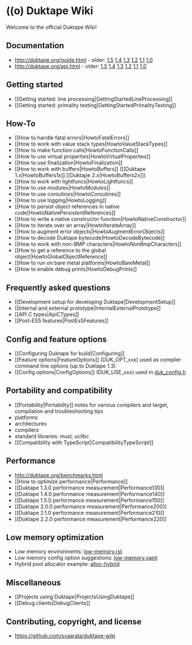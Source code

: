 # ((o) Duktape Wiki

Welcome to the official Duktape Wiki!

## Documentation

* <http://duktape.org/guide.html> - older:
  [1.5](http://duktape.org/1.5.0/guide.html)
  [1.4](http://duktape.org/1.4.0/guide.html)
  [1.3](http://duktape.org/1.3.0/guide.html)
  [1.2](http://duktape.org/1.2.0/guide.html)
  [1.1](http://duktape.org/1.1.0/guide.html)
  [1.0](http://duktape.org/1.0.0/guide.html)
* <http://duktape.org/api.html> - older:
  [1.5](http://duktape.org/1.5.0/api.html)
  [1.4](http://duktape.org/1.4.0/api.html)
  [1.3](http://duktape.org/1.3.0/api.html)
  [1.2](http://duktape.org/1.2.0/api.html)
  [1.1](http://duktape.org/1.1.0/api.html)
  [1.0](http://duktape.org/1.0.0/api.html)

## Getting started

* [[Getting started: line processing|GettingStartedLineProcessing]]
* [[Getting started: primality testing|GettingStartedPrimalityTesting]]

## How-To

* [[How to handle fatal errors|HowtoFatalErrors]]
* [[How to work with value stack types|HowtoValueStackTypes]]
* [[How to make function calls|HowtoFunctionCalls]]
* [[How to use virtual properties|HowtoVirtualProperties]]
* [[How to use finalization|HowtoFinalization]]
* [[How to work with buffers|HowtoBuffers]] ([[Duktape 1.x|HowtoBuffers1x]] [[Duktape 2.x|HowtoBuffers2x]])
* [[How to work with lightfuncs|HowtoLightfuncs]]
* [[How to use modules|HowtoModules]]
* [[How to use coroutines|HowtoCoroutines]]
* [[How to use logging|HowtoLogging]]
* [[How to persist object references in native code|HowtoNativePersistentReferences]]
* [[How to write a native constructor function|HowtoNativeConstructor]]
* [[How to iterate over an array|HowtoIterateArray]]
* [[How to augment error objects|HowtoAugmentErrorObjects]]
* [[How to decode Duktape bytecode|HowtoDecodeBytecode]]
* [[How to work with non-BMP characters|HowtoNonBmpCharacters]]
* [[How to get a reference to the global object|HowtoGlobalObjectReference]]
* [[How to run on bare metal platforms|HowtoBareMetal]]
* [[How to enable debug prints|HowtoDebugPrints]]

## Frequently asked questions

* [[Development setup for developing Duktape|DevelopmentSetup]]
* [[Internal and external prototype|InternalExternalPrototype]]
* [[API C types|ApiCTypes]]
* [[Post-ES5 features|PostEs5Features]]

## Config and feature options

* [[Configuring Duktape for build|Configuring]]
* [[Feature options|FeatureOptions]] (DUK_OPT_xxx) used as compiler command line options (up to Duktape 1.3)
* [[Config options|ConfigOptions]] (DUK_USE_xxx) used in [duk_config.h](https://github.com/svaarala/duktape/blob/master/doc/duk-config.rst)

## Portability and compatibility

* [[Portability|Portability]] notes for various compilers and target, compilation and troubleshooting tips
* platforms
* architectures
* compilers
* standard libraries: musl, uclibc
* [[Compatibility with TypeScript|CompatibilityTypeScript]]

## Performance

* <http://duktape.org/benchmarks.html>
* [[How to optimize performance|Performance]]
* [[Duktape 1.3.0 performance measurement|Performance130]]
* [[Duktape 1.4.0 performance measurement|Performance140]]
* [[Duktape 1.5.0 performance measurement|Performance150]]
* [[Duktape 2.0.0 performance measurement|Performance200]]
* [[Duktape 2.1.0 performance measurement|Performance210]]
* [[Duktape 2.2.0 performance measurement|Performance220]]

## Low memory optimization

* Low memory environments: [low-memory.rst](https://github.com/svaarala/duktape/blob/master/doc/low-memory.rst)
* Low memory config option suggestions: [low-memory.yaml](https://github.com/svaarala/duktape/blob/master/config/examples/low_memory.yaml)
* Hybrid pool allocator example: [alloc-hybrid](https://github.com/svaarala/duktape/tree/master/examples/alloc-hybrid)

## Miscellaneous

* [[Projects using Duktape|ProjectsUsingDuktape]]
* [[Debug clients|DebugClients]]

## Contributing, copyright, and license

* <https://github.com/svaarala/duktape-wiki>
